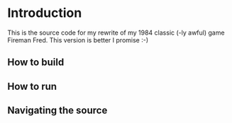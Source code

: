 # Introduction

This is the source code for my rewrite of my 1984 classic (-ly awful) game Fireman Fred. This version is better I promise :-)

## How to build

## How to run

## Navigating the source